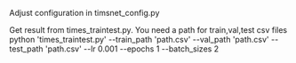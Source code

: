 Adjust configuration in timsnet_config.py

Get result from times_traintest.py. You need a path for train,val,test csv files 
python 'times_traintest.py' --train_path 'path.csv' --val_path 'path.csv' --test_path 'path.csv' --lr 0.001 --epochs 1 --batch_sizes 2
